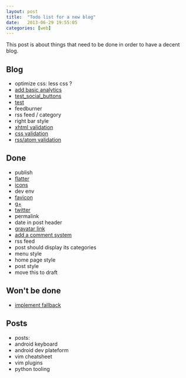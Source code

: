 ```yaml
---
layout: post
title:  "Todo list for a new blog"
date:   2013-06-29 19:55:05
categories: [web]
---
```

This post is about things that need to be done in order to have a decent blog.

## Blog
* optimize css: less css ?
* [add basic analytics](http://www.google.com/analytics/)
* [test_social_buttons](http://yourlittlehands.com/)
* [test](http://mattkersley.com/responsive/)
* feedburner
* rss feed / category
* right bar style
* [xhtml validation](http://validator.w3.org/)
* [css validation](http://jigsaw.w3.org/css-validator/)
* [rss/atom validation](http://validator.w3.org/feed/)

## Done
* publish
* [flatter](http://developers.flattr.net/button/)
* [icons](http://zurb.com/playground/social-webicons)
* dev env
* [favicon](http://www.favicon.cc/)
* [g+](https://developers.google.com/+/web/+1button/)
* [twitter](https://dev.twitter.com/docs/tweet-button)
* permalink
* date in post header
* [gravatar link](http://fr.gravatar.com/)
* [add a comment system](http://disqus.com/)
* rss feed
* post should display its categories
* menu style
* home page style
* post style
* move this to draft

## Won't be done
* [implement fallback](http://modernizr.com/)

## Posts
* posts:
* android keyboard
* android dev plateform
* vim cheatsheet
* vim plugins
* python tooling
